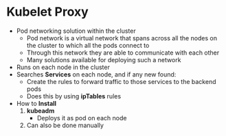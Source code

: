 Kubelet Proxy
=============

- Pod networking solution within the cluster
   - Pod network is a virtual network that spans across all the nodes on the cluster to which all the pods connect to
   - Through this network they are able to communicate with each other
   - Many solutions available for deploying such a network
- Runs on each node in the cluster
- Searches **Services** on each node, and if any new found:
   - Create the rules to forward traffic to those services to the backend pods
   - Does this by using **ipTables** rules
- How to **Install**
   1. **kubeadm**
      - Deploys it as pod on each node
   2. Can also be done manually
